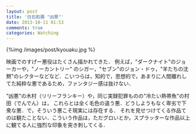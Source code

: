 ```yaml
---
layout: post
title: '白石和彌 "凶悪"'
date: 2013-10-11 01:53
comments: true
categories: Watching
---
```


{%img /images/post/kyouaku.jpg %}

映画でのすげー悪役はたくさん描かれてきた．
例えば，"ダークナイト"のジョーカーや，"ノーカントリー" のシガー，"セブン"のジョン・ドゥ，"羊たちの沈黙"のレクターなどなど．こいつらは，知的で，思想的で，あまりに人間離れしてた純粋な悪であるため，ファンタジー感は抜けない．

"凶悪"の木村（リリーフランキー）や，同じ実録犯罪ものの"冷たい熱帯魚"の村田（でんでん）は，
これらとは全く毛色の違う悪．どうしようもなく卑劣で下衆な悪．で，そういう悪こそ現実には存在する．
それを見せつけてくる作品てのは観たことない．こういう作品は，ただグロいとか，スプラッターな作品以上に観てる人に強烈な印象を突き刺してくる．




